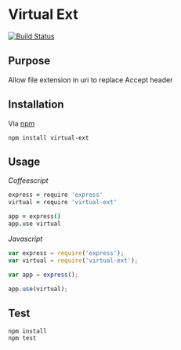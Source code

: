 # Virtual Ext
[![Build Status](https://travis-ci.org/scub45t3v3/virtual-ext.svg?branch=master)](https://travis-ci.org/scub45t3v3/virtual-ext)

## Purpose
Allow file extension in uri to replace Accept header

## Installation
Via [npm](https://www.npmjs.com/)

```
npm install virtual-ext
```

## Usage
*Coffeescript*

```coffeescript
express = require 'express'
virtual = require 'virtual-ext'

app = express()
app.use virtual
```

*Javascript*

```javascript
var express = require('express');
var virtual = require('virtual-ext');

var app = express();

app.use(virtual);
```

## Test
```
npm install
npm test
```
